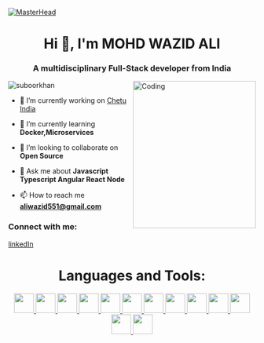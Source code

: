 [![MasterHead](https://static01.nyt.com/images/2020/12/23/business/23Techfix-illo/23Techfix-illo-superJumbo.gif)]()

<h1 align="center">Hi 👋, I'm MOHD WAZID ALI</h1>
<h3 align="center">A multidisciplinary Full-Stack developer from India</h3>
<img align="right" alt="Coding" height="300" width="250" src="https://lh3.googleusercontent.com/6wU_gQFUd78tQnjGC4mLAP-Uf1X3HiFYmZQkgeUjiGOnXic2N_EGyITN-JNAr46y9mjJ6PlXg0JShfVsbGz2ukabG3BiIvnRVBJNLTz0ok5AD_CzPulv_rioKcdRsJ-h4vXa-ztVGN3oQQs5KebycgRjmPhIjr5w5qHlOXhJKyDkFdaYaODECuOPCGiJN31cNevkBnraft0BJaQl1-mz-UI9gUDMe97py7frKXh1DpyK4XrG4N-9zRNJ0QtpnkbS73urBXdZe9lixn9KygCStszZ8FcWmyNVdDDyrXGQMOFk6D99O2AAne6eF9RWN7wiScpsGGbmCHCxBCBKA6AeikkSxaSTecbjyq6O1Y5UT_q9tnx-CMPTWouL6TEjbC11X81-PK66AjTc-HIW_LqoxpxsPKQybeSi56X_kt2kDxS1arK1Dsi4chhJEzeaM9dHrzqkwdylwuAfR2NyfX5s_jO3cRSaxkV_UzlV2xcs0l7KTYo_mkG83yq2u4tebhDEQzeZ6FSN8oLERPUVzSlqyURGmKnE2L3dbMgtIMnxIlFUtPeEoWWD6ZReI8SJnQaTlv9x_mSXapjpJC0X95mcq8kz0Bpt8A7-f8U4j-5c7sRrsh-shu5VsH44dkYwqrcofLpUlxzQIMD9_T9vahmhzYrsZTJ96htC_kOfRZ3AIo1loTAoQmTaL7Z_M9476bQvlo_R7hce4fcSzQH_7q5walWxNl2GCcgK8R2PxR1TSWbkoBvEzUjaLJnLw-7nvttD7AX2FWerDmk2hrmgGjO4NZ1Yqknvtejn3q7i-JFlMq2WyQ-_cYHZhqMJE8Yevojrwj2UIFYLjUerOp9_yjY8adAapD4_elECIK30wxZV7Ie6lo8xIONq7uQQlJwkCyHGQwGrg79kYmVc4WYtV3BPCLMd9UkFprA4ikTz0WXBKSko-81V6q80rji1RU_-uL2V4hRse9MpzoH3NPnioXGYy-g5MB66Y5OuFneTVMhLdZtWR8hQtf6646g=w884-h1572-no?authuser=0"
        alt="wazid ali" />
<p align="left">
    <img src="https://komarev.com/ghpvc/?username=kimjayden&label=Profile%20views&color=0e75b6&style=flat"
        alt="suboorkhan" />
</p>


- 🔭 I’m currently working on [Chetu India](https://www.chetu.com/)

- 🌱 I’m currently learning **Docker,Microservices**

- 👯 I’m looking to collaborate on **Open Source**

- 💬 Ask me about **Javascript Typescript Angular React Node**

- 📫 How to reach me **aliwazid551@gmail.com**

<h3 align="left">Connect with me:</h3>

[linkedIn](https://www.linkedin.com/in/mohd-wazid-ali-8373aa185/)
<br/>

<h1 align="center">Languages and Tools:</h1>
<p align="center">
    <a href="#" target="_blank" rel="noreferrer">
        <img style="object-fit: cover;" height="40"  src="https://firebasestorage.googleapis.com/v0/b/personal-36b0f.appspot.com/o/tags%2FReact-icon.svg.png2022-09-07T21%3A50%3A04.880Z?alt=media&token=7530eb4d-969e-46d7-bf4a-879cff8ffcec" 
             />
    </a>
     <a href="#" target="_blank" rel="noreferrer">
        <img height="40"  src="https://firebasestorage.googleapis.com/v0/b/personal-36b0f.appspot.com/o/tags%2FTypescript_logo_2020.svg.png2022-09-07T21%3A50%3A59.507Z?alt=media&token=20fdfd2a-6572-4dfa-9625-92d885b786e2" 
             />
    </a>
       <a href="#" target="_blank" rel="noreferrer">
        <img height="40"  src="https://firebasestorage.googleapis.com/v0/b/personal-36b0f.appspot.com/o/tags%2F5847ea22cef1014c0b5e4833.png2022-09-07T21%3A51%3A48.267Z?alt=media&token=5bafd23a-fa37-478a-b69c-892aa8058155" 
             />
    </a>
        <a href="#" target="_blank" rel="noreferrer">
        <img height="40"  src="https://firebasestorage.googleapis.com/v0/b/personal-36b0f.appspot.com/o/tags%2F5848309bcef1014c0b5e4a9a.png2022-09-07T21%3A52%3A17.475Z?alt=media&token=dc553302-18df-4a3e-8251-3d7538ce0d18" 
             />
    </a>
       </a>
        <a href="#" target="_blank" rel="noreferrer">
        <img height="40"  src="https://firebasestorage.googleapis.com/v0/b/personal-36b0f.appspot.com/o/tags%2Fnodejs-logo-FBE122E377-seeklogo.com.png2022-09-07T21%3A54%3A46.658Z?alt=media&token=77c98739-4caa-46ca-9b71-256df5164854" 
             />
    </a>
            <a href="#" target="_blank" rel="noreferrer">
        <img height="40"  src="https://firebasestorage.googleapis.com/v0/b/personal-36b0f.appspot.com/o/tags%2F62a7475d223343fbc2207cff.png2022-09-07T21%3A57%3A16.343Z?alt=media&token=35b45df6-343b-4623-82ef-31b112e111af" 
             />
    </a>
     <a href="#" target="_blank" rel="noreferrer">
        <img height="40"  src="https://firebasestorage.googleapis.com/v0/b/personal-36b0f.appspot.com/o/tags%2F5847f40ecef1014c0b5e488a.png2022-09-07T21%3A57%3A52.801Z?alt=media&token=3ff744fb-5c31-4405-89fe-e3370750f014" 
             />
    </a>
         <a href="#" target="_blank" rel="noreferrer">
        <img height="40"  src="https://firebasestorage.googleapis.com/v0/b/personal-36b0f.appspot.com/o/tags%2FJavaScript-logo.png2022-09-07T22%3A07%3A53.003Z?alt=media&token=424ab6dc-5f2b-47be-9bf6-a593a68f6177" 
             />
    </a>
       <a href="#" target="_blank" rel="noreferrer">
        <img height="40"  src="https://firebasestorage.googleapis.com/v0/b/personal-36b0f.appspot.com/o/tags%2Fvertical-logo-monochromatic.webp2022-09-07T22%3A09%3A29.389Z?alt=media&token=4151dde7-14e8-4007-8598-bc44b268d20c" 
             />
    </a>
           <a href="#" target="_blank" rel="noreferrer">
        <img height="40"  src="https://firebasestorage.googleapis.com/v0/b/personal-36b0f.appspot.com/o/tags%2F58480a44cef1014c0b5e4917.png2022-09-07T22%3A10%3A09.592Z?alt=media&token=2738f86e-6321-4706-83c0-1615944db63a" 
             />
    </a>
               <a href="#" target="_blank" rel="noreferrer">
        <img height="40"  src="https://firebasestorage.googleapis.com/v0/b/personal-36b0f.appspot.com/o/tags%2Fbootstrap-logo.png2022-09-07T22%3A21%3A00.058Z?alt=media&token=f6556aa6-80c7-4e56-a72e-24ec5f491137" 
             />
                       <a href="#" target="_blank" rel="noreferrer">
        <img height="40"  src="https://firebasestorage.googleapis.com/v0/b/personal-36b0f.appspot.com/o/tags%2FData-structure-and-algorithms.png2022-09-07T22%3A01%3A25.710Z?alt=media&token=2542007b-82cd-4581-b722-b94745d81182" 
             />
    </a>
          <a href="#" target="_blank" rel="noreferrer">
        <img height="40"  src="https://firebasestorage.googleapis.com/v0/b/personal-36b0f.appspot.com/o/tags%2F25231.png2022-09-07T22%3A02%3A59.833Z?alt=media&token=a62cba92-42fc-4991-9cd0-dee2768eac3d" 
             />
    </a>
</p>
